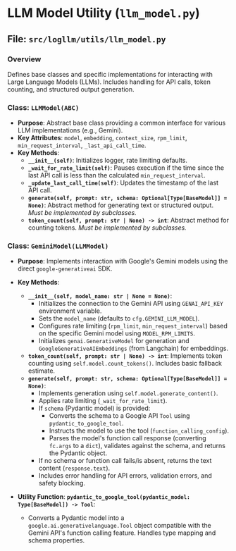 # LLM Model Utility (`llm_model.py`)

## File: `src/logllm/utils/llm_model.py`

### Overview

Defines base classes and specific implementations for interacting with Large Language Models (LLMs). Includes handling for API calls, token counting, and structured output generation.

### Class: `LLMModel(ABC)`

- **Purpose**: Abstract base class providing a common interface for various LLM implementations (e.g., Gemini).
- **Key Attributes**: `model`, `embedding`, `context_size`, `rpm_limit`, `min_request_interval`, `_last_api_call_time`.
- **Key Methods**:
  - **`__init__(self)`**: Initializes logger, rate limiting defaults.
  - **`_wait_for_rate_limit(self)`**: Pauses execution if the time since the last API call is less than the calculated `min_request_interval`.
  - **`_update_last_call_time(self)`**: Updates the timestamp of the last API call.
  - **`generate(self, prompt: str, schema: Optional[Type[BaseModel]] = None)`**: Abstract method for generating text or structured output. _Must be implemented by subclasses._
  - **`token_count(self, prompt: str | None) -> int`**: Abstract method for counting tokens. _Must be implemented by subclasses._

### Class: `GeminiModel(LLMModel)`

- **Purpose**: Implements interaction with Google's Gemini models using the direct `google-generativeai` SDK.
- **Key Methods**:

  - **`__init__(self, model_name: str | None = None)`**:
    - Initializes the connection to the Gemini API using `GENAI_API_KEY` environment variable.
    - Sets the `model_name` (defaults to `cfg.GEMINI_LLM_MODEL`).
    - Configures rate limiting (`rpm_limit`, `min_request_interval`) based on the specific Gemini model using `MODEL_RPM_LIMITS`.
    - Initializes `genai.GenerativeModel` for generation and `GoogleGenerativeAIEmbeddings` (from Langchain) for embeddings.
  - **`token_count(self, prompt: str | None) -> int`**: Implements token counting using `self.model.count_tokens()`. Includes basic fallback estimate.
  - **`generate(self, prompt: str, schema: Optional[Type[BaseModel]] = None)`**:
    - Implements generation using `self.model.generate_content()`.
    - Applies rate limiting (`_wait_for_rate_limit`).
    - If `schema` (Pydantic model) is provided:
      - Converts the schema to a Google API `Tool` using `pydantic_to_google_tool`.
      - Instructs the model to use the tool (`function_calling_config`).
      - Parses the model's function call response (converting `fc.args` to a `dict`), validates against the schema, and returns the Pydantic object.
    - If no schema or function call fails/is absent, returns the text content (`response.text`).
    - Includes error handling for API errors, validation errors, and safety blocking.

- **Utility Function**: **`pydantic_to_google_tool(pydantic_model: Type[BaseModel]) -> Tool`**:
  - Converts a Pydantic model into a `google.ai.generativelanguage.Tool` object compatible with the Gemini API's function calling feature. Handles type mapping and schema properties.
